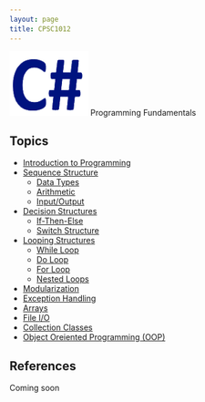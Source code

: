 ```yaml
---
layout: page
title: CPSC1012
---
```

![cpsc1012-icon.png](cpsc1012-icon.png) Programming Fundamentals

## Topics
* [Introduction to Programming](01-intro-to-programming/01-intro-to-programming.md)
* [Sequence Structure](02-sequence/02-sequence.md)
  * [Data Types](02-sequence/data-types.md)
  * [Arithmetic](02-sequence/arithmetic.md)
  * [Input/Output](02-sequence/input-output.md)
* [Decision Structures](03-decisions/03-decisions.md)
  * [If-Then-Else](03-decisions/if-then-else.md)
  * [Switch Structure](03-descisions/switch.md)
* [Looping Structures](04-looping/04-looping.md)
  * [While Loop](04-looping/while.md)
  * [Do Loop](04-looping/do-loop.md)
  * [For Loop](04-looping/for-loop.md)
  * [Nested Loops](04-looping/nested.md)
* [Modularization](05-modules/05-modules.md)
* [Exception Handling](06-exceptions/06-exceptions.md)
* [Arrays](07-arrays/07-arrays.md)
* [File I/O](08-file-io/08-file-io.md)
* [Collection Classes](09-collection-classes/09-collection-classes.md)
* [Object Oreiented Programming (OOP)](10-oop/10-oop.md)

## References
Coming soon